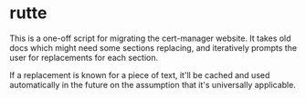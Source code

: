 # rutte

This is a one-off script for migrating the cert-manager website. It takes
old docs which might need some sections replacing, and iteratively prompts
the user for replacements for each section.

If a replacement is known for a piece of text, it'll be cached and used automatically in the future on the assumption that it's universally applicable.
